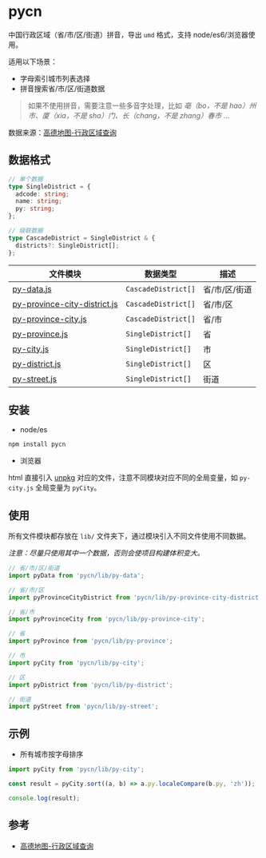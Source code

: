 # pycn

中国行政区域（省/市/区/街道）拼音，导出 `umd` 格式，支持 node/es6/浏览器使用。

适用以下场景：

- 字母索引城市列表选择
- 拼音搜索省/市/区/街道数据

> 如果不使用拼音，需要注意一些多音字处理，比如 _亳（bo，不是 hao）州市、厦（xia，不是 sha）门、长（chang，不是 zhang）春市_ ...

数据来源：[高德地图-行政区域查询]

## 数据格式

```typescript
// 单个数据
type SingleDistrict = {
  adcode: string;
  name: string;
  py: string;
};

// 级联数据
type CascadeDistrict = SingleDistrict & {
  districts?: SingleDistrict[];
};
```

| 文件模块 | 数据类型 | 描述 |
| --- | --- | --- |
| [py-data.js](https://github.com/caijf/pycn/tree/main/lib/py-data.js) | `CascadeDistrict[]` | 省/市/区/街道 |
| [py-province-city-district.js](https://github.com/caijf/pycn/tree/main/lib/py-province-city-district.js) | `CascadeDistrict[]` | 省/市/区 |
| [py-province-city.js](https://github.com/caijf/pycn/tree/main/lib/py-province-city.js) | `CascadeDistrict[]` | 省/市 |
| [py-province.js](https://github.com/caijf/pycn/tree/main/lib/py-province.js) | `SingleDistrict[]` | 省 |
| [py-city.js](https://github.com/caijf/pycn/tree/main/lib/py-city.js) | `SingleDistrict[]` | 市 |
| [py-district.js](https://github.com/caijf/pycn/tree/main/lib/py-district.js) | `SingleDistrict[]` | 区 |
| [py-street.js](https://github.com/caijf/pycn/tree/main/lib/py-street.js) | `SingleDistrict[]` | 街道 |

## 安装

- node/es

```bash
npm install pycn
```

- 浏览器

html 直接引入 [unpkg](https://unpkg.com/browse/pycn@latest/lib/) 对应的文件，注意不同模块对应不同的全局变量，如 `py-city.js` 全局变量为 `pyCity`。

## 使用

所有文件模块都存放在 `lib/` 文件夹下，通过模块引入不同文件使用不同数据。

_注意：尽量只使用其中一个数据，否则会使项目构建体积变大。_

```typescript
// 省/市/区/街道
import pyData from 'pycn/lib/py-data';

// 省/市/区
import pyProvinceCityDistrict from 'pycn/lib/py-province-city-district';

// 省/市
import pyProvinceCity from 'pycn/lib/py-province-city';

// 省
import pyProvince from 'pycn/lib/py-province';

// 市
import pyCity from 'pycn/lib/py-city';

// 区
import pyDistrict from 'pycn/lib/py-district';

// 街道
import pyStreet from 'pycn/lib/py-street';
```

## 示例

- 所有城市按字母排序

```typescript
import pyCity from 'pycn/lib/py-city';

const result = pyCity.sort((a, b) => a.py.localeCompare(b.py, 'zh'));

console.log(result);
```

## 参考

- [高德地图-行政区域查询]

[高德地图-行政区域查询]: https://lbs.amap.com/api/webservice/guide/api/district/

